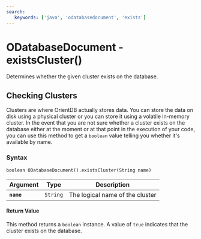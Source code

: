 ```yaml
---
search:
   keywords: ['java', 'odatabasedocument', 'exists']
---
```


# ODatabaseDocument - existsCluster()

Determines whether the given cluster exists on the database.

## Checking Clusters

Clusters are where OrientDB actually stores data.  You can store the data on disk using a physical cluster or you can store it using a volatile in-memory cluster.  In the event that you are not sure whether a cluster exists on the database either at the moment or at that point in the execution of your code, you can use this method to get a `boolean` value telling you whether it's available by name.

### Syntax

```
boolean ODatabaseDocument().existsCluster(String name)
```

| Argument | Type | Description |
|---|---|---|
| **`name`** | `String` | The logical name of the cluster |


#### Return Value

This method returns a `boolean` instance.  A value of `true` indicates that the cluster exists on the database.

